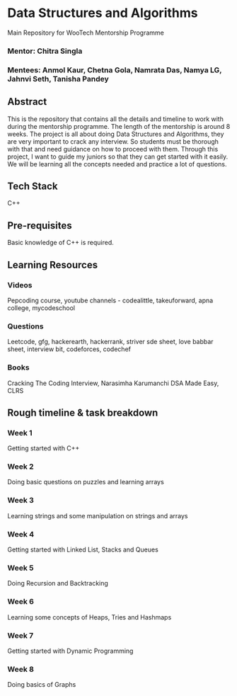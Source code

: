 # Data Structures and Algorithms
Main Repository for WooTech Mentorship Programme

### Mentor: Chitra Singla
### Mentees: Anmol Kaur, Chetna Gola, Namrata Das, Namya LG, Jahnvi Seth, Tanisha Pandey

## Abstract
This is the repository that contains all the details and timeline to work with during the mentorship programme. The length of the mentorship is around 8 weeks. The project is all about doing Data Structures and Algorithms, they are very important to crack any interview. So students must be thorough with that and need guidance on how to proceed with them. Through this project, I want to guide my juniors so that they can get started with it easily. We will be learning all the concepts needed and practice a lot of questions. 

## Tech Stack
C++

## Pre-requisites
Basic knowledge of C++ is required.

## Learning Resources
### Videos
Pepcoding course, youtube channels - codealittle, takeuforward, apna college, mycodeschool
### Questions 
Leetcode, gfg, hackerearth, hackerrank, striver sde sheet, love babbar sheet, interview bit, codeforces, codechef
### Books 
Cracking The Coding Interview, Narasimha Karumanchi DSA Made Easy, CLRS

## Rough timeline & task breakdown
### Week 1 
Getting started with C++

### Week 2 
Doing basic questions on puzzles and learning arrays 

### Week 3 
Learning strings and some manipulation on strings and arrays

### Week 4 
Getting started with Linked List, Stacks and Queues

### Week 5 
Doing Recursion and Backtracking

### Week 6 
Learning some concepts of Heaps, Tries and Hashmaps

### Week 7 
Getting started with Dynamic Programming

### Week 8 
Doing basics of Graphs
